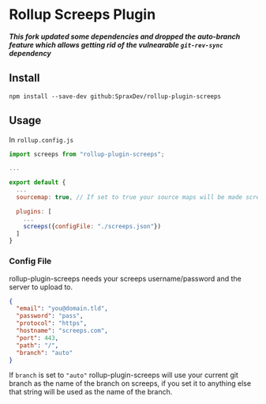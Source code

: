 # Rollup Screeps Plugin

***This fork updated some dependencies and dropped the auto-branch feature which allows getting rid of the vulnearable `git-rev-sync` dependency***


## Install

```
npm install --save-dev github:SpraxDev/rollup-plugin-screeps
```

## Usage

In `rollup.config.js`

```js
import screeps from "rollup-plugin-screeps";

...

export default {
  ...
  sourcemap: true, // If set to true your source maps will be made screeps friendly and uploaded

  plugins: [
    ...
    screeps({configFile: "./screeps.json"})
  ]
}
```

### Config File

rollup-plugin-screeps needs your screeps username/password and the server to upload to.

```json
{
  "email": "you@domain.tld",
  "password": "pass",
  "protocol": "https",
  "hostname": "screeps.com",
  "port": 443,
  "path": "/",
  "branch": "auto"
}
```

If `branch` is set to `"auto"` rollup-plugin-screeps will use your current git branch as the name of the branch on screeps, if you set it to anything else that string will be used as the name of the branch.
